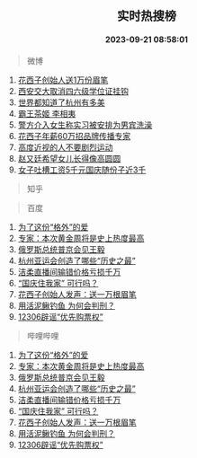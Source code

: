 <div align="center"><h2>实时热搜榜</h2><h4>2023-09-21 08:58:01</h4></div>

> 微博  

1. [花西子创始人送1万份眉笔](https://s.weibo.com/weibo?q=%23%E8%8A%B1%E8%A5%BF%E5%AD%90%E5%88%9B%E5%A7%8B%E4%BA%BA%E9%80%811%E4%B8%87%E4%BB%BD%E7%9C%89%E7%AC%94%23&t=31&band_rank=1&Refer=top)<br />
2. [西安交大取消四六级学位证挂钩](https://s.weibo.com/weibo?q=%23%E8%A5%BF%E5%AE%89%E4%BA%A4%E5%A4%A7%E5%8F%96%E6%B6%88%E5%9B%9B%E5%85%AD%E7%BA%A7%E5%AD%A6%E4%BD%8D%E8%AF%81%E6%8C%82%E9%92%A9%23&t=31&band_rank=2&Refer=top)<br />
3. [世界都知道了杭州有多美](https://s.weibo.com/weibo?q=%23%E4%B8%96%E7%95%8C%E9%83%BD%E7%9F%A5%E9%81%93%E4%BA%86%E6%9D%AD%E5%B7%9E%E6%9C%89%E5%A4%9A%E7%BE%8E%23&t=31&band_rank=3&Refer=top)<br />
4. [霸王茶姬 李相夷](https://s.weibo.com/weibo?q=%E9%9C%B8%E7%8E%8B%E8%8C%B6%E5%A7%AC%20%E6%9D%8E%E7%9B%B8%E5%A4%B7&t=31&band_rank=4&Refer=top)<br />
5. [警方介入女生称实习被安排为男宾洗澡](https://s.weibo.com/weibo?q=%23%E8%AD%A6%E6%96%B9%E4%BB%8B%E5%85%A5%E5%A5%B3%E7%94%9F%E7%A7%B0%E5%AE%9E%E4%B9%A0%E8%A2%AB%E5%AE%89%E6%8E%92%E4%B8%BA%E7%94%B7%E5%AE%BE%E6%B4%97%E6%BE%A1%23&t=31&band_rank=5&Refer=top)<br />
6. [花西子年薪60万招品牌传播专家](https://s.weibo.com/weibo?q=%23%E8%8A%B1%E8%A5%BF%E5%AD%90%E5%B9%B4%E8%96%AA60%E4%B8%87%E6%8B%9B%E5%93%81%E7%89%8C%E4%BC%A0%E6%92%AD%E4%B8%93%E5%AE%B6%23&t=31&band_rank=6&Refer=top)<br />
7. [高度近视的人不要剧烈运动](https://s.weibo.com/weibo?q=%23%E9%AB%98%E5%BA%A6%E8%BF%91%E8%A7%86%E7%9A%84%E4%BA%BA%E4%B8%8D%E8%A6%81%E5%89%A7%E7%83%88%E8%BF%90%E5%8A%A8%23&t=31&band_rank=7&Refer=top)<br />
8. [赵又廷希望女儿长得像高圆圆](https://s.weibo.com/weibo?q=%23%E8%B5%B5%E5%8F%88%E5%BB%B7%E5%B8%8C%E6%9C%9B%E5%A5%B3%E5%84%BF%E9%95%BF%E5%BE%97%E5%83%8F%E9%AB%98%E5%9C%86%E5%9C%86%23&t=31&band_rank=8&Refer=top)<br />
9. [女子吐槽工资5千元国庆随份子近3千](https://s.weibo.com/weibo?q=%23%E5%A5%B3%E5%AD%90%E5%90%90%E6%A7%BD%E5%B7%A5%E8%B5%845%E5%8D%83%E5%85%83%E5%9B%BD%E5%BA%86%E9%9A%8F%E4%BB%BD%E5%AD%90%E8%BF%913%E5%8D%83%23&t=31&band_rank=9&Refer=top)<br />

> 知乎  


> 百度  

1. [为了这份“格外”的爱](https://www.baidu.com/s?wd=%E4%B8%BA%E4%BA%86%E8%BF%99%E4%BB%BD%E2%80%9C%E6%A0%BC%E5%A4%96%E2%80%9D%E7%9A%84%E7%88%B1&sa=fyb_news&rsv_dl=fyb_news)<br />
2. [专家：本次黄金周将是史上热度最高](https://www.baidu.com/s?wd=%E4%B8%93%E5%AE%B6%EF%BC%9A%E6%9C%AC%E6%AC%A1%E9%BB%84%E9%87%91%E5%91%A8%E5%B0%86%E6%98%AF%E5%8F%B2%E4%B8%8A%E7%83%AD%E5%BA%A6%E6%9C%80%E9%AB%98&sa=fyb_news&rsv_dl=fyb_news)<br />
3. [俄罗斯总统普京会见王毅](https://www.baidu.com/s?wd=%E4%BF%84%E7%BD%97%E6%96%AF%E6%80%BB%E7%BB%9F%E6%99%AE%E4%BA%AC%E4%BC%9A%E8%A7%81%E7%8E%8B%E6%AF%85&sa=fyb_news&rsv_dl=fyb_news)<br />
4. [杭州亚运会创造了哪些“历史之最”](https://www.baidu.com/s?wd=%E6%9D%AD%E5%B7%9E%E4%BA%9A%E8%BF%90%E4%BC%9A%E5%88%9B%E9%80%A0%E4%BA%86%E5%93%AA%E4%BA%9B%E2%80%9C%E5%8E%86%E5%8F%B2%E4%B9%8B%E6%9C%80%E2%80%9D&sa=fyb_news&rsv_dl=fyb_news)<br />
5. [洁柔直播间输错价格亏损千万](https://www.baidu.com/s?wd=%E6%B4%81%E6%9F%94%E7%9B%B4%E6%92%AD%E9%97%B4%E8%BE%93%E9%94%99%E4%BB%B7%E6%A0%BC%E4%BA%8F%E6%8D%9F%E5%8D%83%E4%B8%87&sa=fyb_news&rsv_dl=fyb_news)<br />
6. [“国庆住我家” 可行吗？](https://www.baidu.com/s?wd=%E2%80%9C%E5%9B%BD%E5%BA%86%E4%BD%8F%E6%88%91%E5%AE%B6%E2%80%9D+%E5%8F%AF%E8%A1%8C%E5%90%97%EF%BC%9F&sa=fyb_news&rsv_dl=fyb_news)<br />
7. [花西子创始人发声：送一万根眉笔](https://www.baidu.com/s?wd=%E8%8A%B1%E8%A5%BF%E5%AD%90%E5%88%9B%E5%A7%8B%E4%BA%BA%E5%8F%91%E5%A3%B0%EF%BC%9A%E9%80%81%E4%B8%80%E4%B8%87%E6%A0%B9%E7%9C%89%E7%AC%94&sa=fyb_news&rsv_dl=fyb_news)<br />
8. [用活泥鳅钓鱼 为何会判刑？](https://www.baidu.com/s?wd=%E7%94%A8%E6%B4%BB%E6%B3%A5%E9%B3%85%E9%92%93%E9%B1%BC+%E4%B8%BA%E4%BD%95%E4%BC%9A%E5%88%A4%E5%88%91%EF%BC%9F&sa=fyb_news&rsv_dl=fyb_news)<br />
9. [12306辟谣“优先购票权”](https://www.baidu.com/s?wd=12306%E8%BE%9F%E8%B0%A3%E2%80%9C%E4%BC%98%E5%85%88%E8%B4%AD%E7%A5%A8%E6%9D%83%E2%80%9D&sa=fyb_news&rsv_dl=fyb_news)<br />

> 哔哩哔哩  

1. [为了这份“格外”的爱](https://www.baidu.com/s?wd=%E4%B8%BA%E4%BA%86%E8%BF%99%E4%BB%BD%E2%80%9C%E6%A0%BC%E5%A4%96%E2%80%9D%E7%9A%84%E7%88%B1&sa=fyb_news&rsv_dl=fyb_news)<br />
2. [专家：本次黄金周将是史上热度最高](https://www.baidu.com/s?wd=%E4%B8%93%E5%AE%B6%EF%BC%9A%E6%9C%AC%E6%AC%A1%E9%BB%84%E9%87%91%E5%91%A8%E5%B0%86%E6%98%AF%E5%8F%B2%E4%B8%8A%E7%83%AD%E5%BA%A6%E6%9C%80%E9%AB%98&sa=fyb_news&rsv_dl=fyb_news)<br />
3. [俄罗斯总统普京会见王毅](https://www.baidu.com/s?wd=%E4%BF%84%E7%BD%97%E6%96%AF%E6%80%BB%E7%BB%9F%E6%99%AE%E4%BA%AC%E4%BC%9A%E8%A7%81%E7%8E%8B%E6%AF%85&sa=fyb_news&rsv_dl=fyb_news)<br />
4. [杭州亚运会创造了哪些“历史之最”](https://www.baidu.com/s?wd=%E6%9D%AD%E5%B7%9E%E4%BA%9A%E8%BF%90%E4%BC%9A%E5%88%9B%E9%80%A0%E4%BA%86%E5%93%AA%E4%BA%9B%E2%80%9C%E5%8E%86%E5%8F%B2%E4%B9%8B%E6%9C%80%E2%80%9D&sa=fyb_news&rsv_dl=fyb_news)<br />
5. [洁柔直播间输错价格亏损千万](https://www.baidu.com/s?wd=%E6%B4%81%E6%9F%94%E7%9B%B4%E6%92%AD%E9%97%B4%E8%BE%93%E9%94%99%E4%BB%B7%E6%A0%BC%E4%BA%8F%E6%8D%9F%E5%8D%83%E4%B8%87&sa=fyb_news&rsv_dl=fyb_news)<br />
6. [“国庆住我家” 可行吗？](https://www.baidu.com/s?wd=%E2%80%9C%E5%9B%BD%E5%BA%86%E4%BD%8F%E6%88%91%E5%AE%B6%E2%80%9D+%E5%8F%AF%E8%A1%8C%E5%90%97%EF%BC%9F&sa=fyb_news&rsv_dl=fyb_news)<br />
7. [花西子创始人发声：送一万根眉笔](https://www.baidu.com/s?wd=%E8%8A%B1%E8%A5%BF%E5%AD%90%E5%88%9B%E5%A7%8B%E4%BA%BA%E5%8F%91%E5%A3%B0%EF%BC%9A%E9%80%81%E4%B8%80%E4%B8%87%E6%A0%B9%E7%9C%89%E7%AC%94&sa=fyb_news&rsv_dl=fyb_news)<br />
8. [用活泥鳅钓鱼 为何会判刑？](https://www.baidu.com/s?wd=%E7%94%A8%E6%B4%BB%E6%B3%A5%E9%B3%85%E9%92%93%E9%B1%BC+%E4%B8%BA%E4%BD%95%E4%BC%9A%E5%88%A4%E5%88%91%EF%BC%9F&sa=fyb_news&rsv_dl=fyb_news)<br />
9. [12306辟谣“优先购票权”](https://www.baidu.com/s?wd=12306%E8%BE%9F%E8%B0%A3%E2%80%9C%E4%BC%98%E5%85%88%E8%B4%AD%E7%A5%A8%E6%9D%83%E2%80%9D&sa=fyb_news&rsv_dl=fyb_news)<br />
